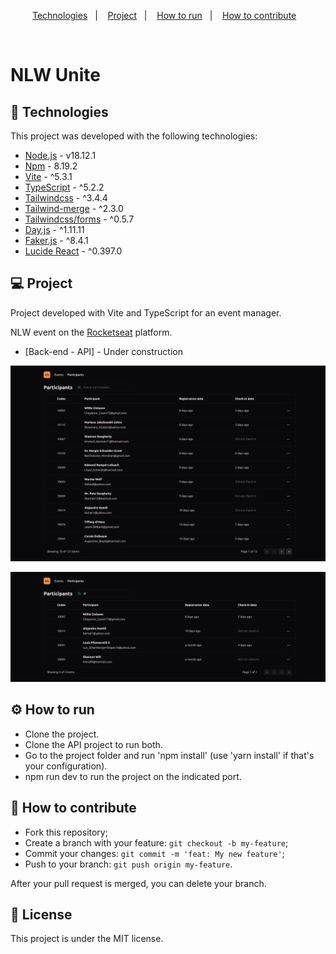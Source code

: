 <p align="center">
  <a href="#-technologies">Technologies</a>&nbsp;&nbsp;&nbsp;|&nbsp;&nbsp;&nbsp;
  <a href="#-project">Project</a>&nbsp;&nbsp;&nbsp;|&nbsp;&nbsp;&nbsp;
  <a href="#-how-to-run">How to run</a>&nbsp;&nbsp;&nbsp;|&nbsp;&nbsp;&nbsp;
  <a href="#-how-to-contribute">How to contribute</a>&nbsp;&nbsp;&nbsp;
</p>

<br>

# NLW Unite

## 🚀 Technologies

This project was developed with the following technologies:

- [Node.js](https://nodejs.org/en/) - v18.12.1
- [Npm](https://www.npmjs.com/) - 8.19.2
- [Vite](https://vitejs.dev/guide/) - ^5.3.1
- [TypeScript](https://www.typescriptlang.org/) - ^5.2.2
- [Tailwindcss](https://tailwindcss.com/) - ^3.4.4
- [Tailwind-merge](https://github.com/dcastil/tailwind-merge) - ^2.3.0
- [Tailwindcss/forms](https://github.com/tailwindlabs/tailwindcss-forms) - ^0.5.7
- [Day.js](https://day.js.org/) - ^1.11.11
- [Faker.js](https://fakerjs.dev/) - ^8.4.1
- [Lucide React](https://lucide.dev/guide/packages/lucide-react) - ^0.397.0

## 💻 Project

Project developed with Vite and TypeScript for an event manager.

NLW event on the [Rocketseat](https://www.rocketseat.com.br/) platform.

- [Back-end - API] - Under construction

<p align="center">
  <img alt="" src=".github/image.png">
</p>

<p align="center">
  <img alt="" src=".github/image2.png">
</p>

## ⚙️ How to run

- Clone the project.
- Clone the API project to run both.
- Go to the project folder and run 'npm install' (use 'yarn install' if that's your configuration).
- npm run dev to run the project on the indicated port.

## 🤔 How to contribute

- Fork this repository;
- Create a branch with your feature: `git checkout -b my-feature`;
- Commit your changes: `git commit -m 'feat: My new feature'`;
- Push to your branch: `git push origin my-feature`.

After your pull request is merged, you can delete your branch.

## 📝 License

This project is under the MIT license.
